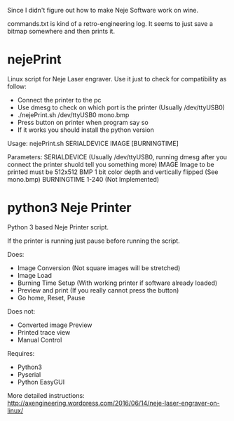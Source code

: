 Since I didn't figure out how to make Neje Software work on wine.

commands.txt is kind of a retro-engineering log.
It seems to just save a bitmap somewhere and then prints it.

# nejePrint
Linux script for Neje Laser engraver.
Use it just to check for compatibility as follow:
* Connect the printer to the pc
* Use dmesg to check on which port is the printer (Usually /dev/ttyUSB0)
* ./nejePrint.sh /dev/ttyUSB0 mono.bmp
* Press button on printer when program say so
* If it works you should install the python version

Usage:
nejePrint.sh SERIALDEVICE IMAGE [BURNINGTIME]

Parameters:
  SERIALDEVICE (Usually /dev/ttyUSB0, running dmesg after you connect the printer shuold tell you something more)
  IMAGE Image to be printed must be 512x512 BMP 1 bit color depth and vertically flipped (See mono.bmp)
  BURNINGTIME 1-240 (Not Implemented)



# python3 Neje Printer
Python 3 based Neje Printer script.

If the printer is running just pause before running the script.

Does:
* Image Conversion (Not square images will be stretched)
* Image Load
* Burning Time Setup (With working printer if software already loaded)
* Preview and print (If you really cannot press the button)
* Go home, Reset, Pause

Does not:
* Converted image Preview
* Printed trace view
* Manual Control



Requires:
* Python3
* Pyserial
* Python EasyGUI


More detailed instructions:
http://axengineering.wordpress.com/2016/06/14/neje-laser-engraver-on-linux/
